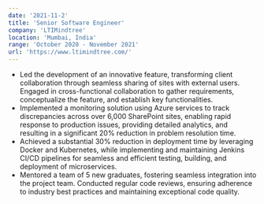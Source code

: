 ```yaml
---
date: '2021-11-2'
title: 'Senior Software Engineer'
company: 'LTIMindtree'
location: 'Mumbai, India'
range: 'October 2020 - November 2021'
url: 'https://www.ltimindtree.com/'
---
```


- Led the development of an innovative feature, transforming client collaboration through seamless sharing of sites with external users. Engaged in cross-functional collaboration to gather requirements, conceptualize the feature, and establish key functionalities.
- Implemented a monitoring solution using Azure services to track discrepancies across over 6,000 SharePoint sites, enabling rapid response to production issues, providing detailed analytics, and resulting in a significant 20% reduction in problem resolution time.
- Achieved a substantial 30% reduction in deployment time by leveraging Docker and Kubernetes, while implementing and maintaining Jenkins CI/CD pipelines for seamless and efficient testing, building, and deployment of microservices.
- Mentored a team of 5 new graduates, fostering seamless integration into the project team. Conducted regular code reviews, ensuring adherence to industry best practices and maintaining exceptional code quality.
